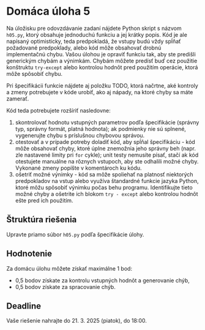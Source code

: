 # Domáca úloha 5
Na úložisku pre odovzdávanie zadaní nájdete Python skript s názvom `h05.py`, ktorý obsahuje jednoduchú funkciu a jej krátky popis. Kód je ale napísaný optimisticky, teda predpokladá, že vstupy budú vždy spĺňať požadované predpoklady, alebo kód môže obsahovať drobnú implementačnú chybu. Vašou úlohou je opraviť funkciu tak, aby ste predišli generickým chybám a výnimkám. Chybám môžete predísť buď cez použitie konštruktu `try-except` alebo kontrolou hodnôt pred použitím operácie, ktorá môže spôsobiť chybu.

Pri špecifikácii funkcie nájdete aj položku TODO, ktorá načrtne, aké kontroly a zmeny potrebujete v kóde urobiť, ako aj nápady, na ktoré chyby sa máte zamerať.

Kód teda potrebujete rozšíriť nasledovne:

1. skontrolovať hodnotu vstupných parametrov podľa špecifikácie (správny typ, správny formát, platná hodnota); ak podmienky nie sú splnené, vygenerujte chybu s príslušnou chybovou správou.
2. otestovať a v prípade potreby doladiť kód, aby spĺňal špecifikáciu - kód môže obsahovať chyby, ktoré úplne znemožnia jeho správny beh (napr. zle nastavené limity pri `for` cykle); unit testy nemusíte písať, stačí ak kód otestujete manuálne na rôznych vstupoch, aby ste odhalili možné chyby. Vykonané zmeny popíšte v komentároch ku kódu.
3. ošetriť možné výnimky - kód sa môže spoliehať na platnosť niektorých predpokladov na vstup alebo využíva štandardné funkcie jazyka Python, ktoré môžu spôsobiť výnimku počas behu programu. Identifikujte tieto možné chyby a ošetrite ich blokom `try - except` alebo kontrolou hodnôt ešte pred ich použitím.

## Štruktúra riešenia
Upravte priamo súbor `h05.py` podľa špecifikácie úlohy.

## Hodnotenie
Za domácu úlohu môžete získať maximálne 1 bod:

* 0,5 bodov získate za kontrolu vstupných hodnôt a generovanie chýb,
* 0,5 bodov získate za spracovanie chýb.

## Deadline
Vaše riešenie nahrajte do 21. 3. 2025 (piatok), do 18:00.

